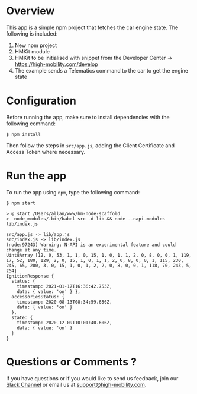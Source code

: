 # Overview

This app is a simple npm project that fetches the car engine state. The following is included:

1. New npm project
2. HMKit module
3. HMKit to be initialised with snippet from the Developer Center -> https://high-mobility.com/develop
4. The example sends a Telematics command to the car to get the engine state

# Configuration

Before running the app, make sure to install dependencies with the following command:

```
$ npm install
```

Then follow the steps in `src/app.js`, adding the Client Certificate and Access Token where necessary.

# Run the app

To run the app using `npm`, type the following command:

```
$ npm start

> @ start /Users/allan/www/hm-node-scaffold
>  node_modules/.bin/babel src -d lib && node --napi-modules lib/index.js

src/app.js -> lib/app.js
src/index.js -> lib/index.js
(node:97243) Warning: N-API is an experimental feature and could change at any time.
Uint8Array [12, 0, 53, 1, 1, 0, 15, 1, 0, 1, 1, 2, 0, 8, 0, 0, 1, 119, 17, 52, 180, 129, 2, 0, 15, 1, 0, 1, 1, 2, 0, 8, 0, 0, 1, 115, 230, 245, 65, 200, 3, 0, 15, 1, 0, 1, 2, 2, 0, 8, 0, 0, 1, 118, 70, 243, 5, 254]
IgnitionResponse {
  status: {
    timestamp: 2021-01-17T16:36:42.753Z,
    data: { value: 'on' } },
  accessoriesStatus: {
    timestamp: 2020-08-13T08:34:59.656Z,
    data: { value: 'on' }
  },
  state: {
    timestamp: 2020-12-09T10:01:40.606Z,
    data: { value: 'on' }
  }
}
```

# Questions or Comments ?

If you have questions or if you would like to send us feedback, join our [Slack Channel](https://slack.high-mobility.com/) or email us at [support@high-mobility.com](mailto:support@high-mobility.com).

